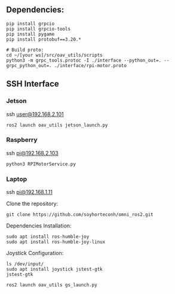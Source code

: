 ## Dependencies:
```Shell
pip install grpcio
pip install grpcio-tools
pip install pygame
pip install protobuf==3.20.*

# Build proto:
cd ~/[your ws]/src/oav_utils/scripts
python3 -m grpc_tools.protoc -I ./interface --python_out=. --grpc_python_out=. ./interface/rpi-motor.proto
```

## SSH Interface
### Jetson
ssh user@192.168.2.101
```Shell
ros2 launch oav_utils jetson_launch.py
```

### Raspberry
ssh pi@192.168.2.103
```Shell
python3 RPIMotorService.py
```

### Laptop
ssh pi@192.168.1.11

Clone the repository:
```Shell
git clone https://github.com/soyhorteconh/omni_ros2.git
```

Dependencies Installation:
```Shell
sudo apt install ros-humble-joy
sudo apt install ros-humble-joy-linux
```

Joystick Configuration:
```Shell
ls /dev/input/
sudo apt install joystick jstest-gtk
jstest-gtk
```

```Shell
ros2 launch oav_utils gs_launch.py
```


